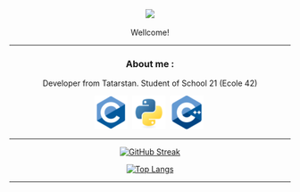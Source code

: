 <div id="header" align="center">
  <img src="https://media.giphy.com/media/m9YWbV2vuiyvJbtyv1/giphy.gif" width="250"/>
  
  Wellcome!

  ---
  ### About me :
  Developer from Tatarstan.
  Student of School 21 (Ecole 42)

  <div>
    <img src="https://github.com/devicons/devicon/blob/master/icons/c/c-original.svg" title="C" alt="C" width="60" height="60"/>&nbsp;
    <img src="https://github.com/devicons/devicon/blob/master/icons/python/python-original.svg" title="PYTHON" alt="PYTHON" width="60" height="60"/>&nbsp;
    <img src="https://github.com/devicons/devicon/blob/master/icons/cplusplus/cplusplus-original.svg" title="C++" alt="C++" width="60" height="60"/>&nbsp;
<!--     <img src="https://github.com/devicons/devicon/blob/master/icons/jupyter/jupyter-original-wordmark.svg" title="JUPYTER" alt="JUPYTER" width="60" height="60"/>&nbsp; -->
<!--     <img src="https://github.com/devicons/devicon/blob/master/icons/bash/bash-original.svg" title="BASH" alt="BASH" width="60" height="60"/>&nbsp; -->
<!--     <img src="https://github.com/devicons/devicon/blob/master/icons/vscode/vscode-original.svg" title="VSCODE" alt="VSCODE" width="60" height="60"/>&nbsp; -->
<!--     <img src="https://github.com/devicons/devicon/blob/master/icons/pycharm/pycharm-original.svg" title="PCH" alt="PCH" width="60" height="60"/>&nbsp; -->
<!--   </div> -->

  ---

<!--   ### 🔴 My Stats : -->
  [![GitHub Streak](http://github-readme-streak-stats.herokuapp.com?user=SSenpo&theme=dark&background=000000)](https://git.io/streak-stats)

  [![Top Langs](https://github-readme-stats.vercel.app/api/top-langs/?username=SSenpo&layout=compact&theme=vision-friendly-dark)](https://github.com/anuraghazra/github-readme-stats)

  ---

<!--   <div id="header" align="center"> -->
<!--     <img src="https://media.giphy.com/media/LscL9lFvIJ9qnIc8QA/giphy.gif" width="320"/> -->
<!--   </div> -->
</div>
